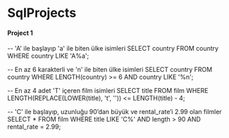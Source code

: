 # SqlProjects
#### Project 1

-- 'A' ile başlayıp 'a' ile biten ülke isimleri
SELECT country FROM country WHERE country LIKE 'A%a';

-- En az 6 karakterli ve 'n' ile biten ülke isimleri
SELECT country FROM country WHERE LENGTH(country) >= 6 AND country LIKE '%n';

-- En az 4 adet 'T' içeren film isimleri
SELECT title FROM film WHERE LENGTH(REPLACE(LOWER(title), 't', '')) <= LENGTH(title) - 4;

-- 'C' ile başlayıp, uzunluğu 90’dan büyük ve rental_rate’i 2.99 olan filmler
SELECT * FROM film WHERE title LIKE 'C%' AND length > 90 AND rental_rate = 2.99;
